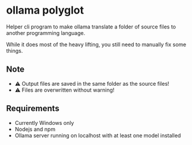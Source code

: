 # ollama polyglot

Helper cli program to make ollama translate a folder of source files to another programming language.

While it does most of the heavy lifting, you still need to manually fix some things.

## Note

-   ⚠️ Output files are saved in the same folder as the source files!
-   ⚠️ Files are overwritten without warning!

## Requirements

-   Currently Windows only
-   Nodejs and npm
-   Ollama server running on localhost with at least one model installed
